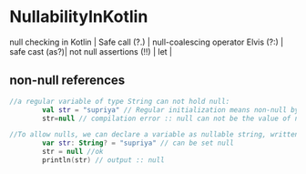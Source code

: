 # NullabilityInKotlin
null checking in Kotlin | Safe call (?.) | null-coalescing operator  Elvis (?:) | safe cast (as?)|  not null assertions (!!) | let | 
## non-null references
```kotlin
//a regular variable of type String can not hold null:
        val str = "supriya" // Regular initialization means non-null by default
        str=null // compilation error :: null can not be the value of non-null type String
```
```kotlin
//To allow nulls, we can declare a variable as nullable string, written String?:
        var str: String? = "supriya" // can be set null
        str = null //ok
        println(str) // output :: null
```
